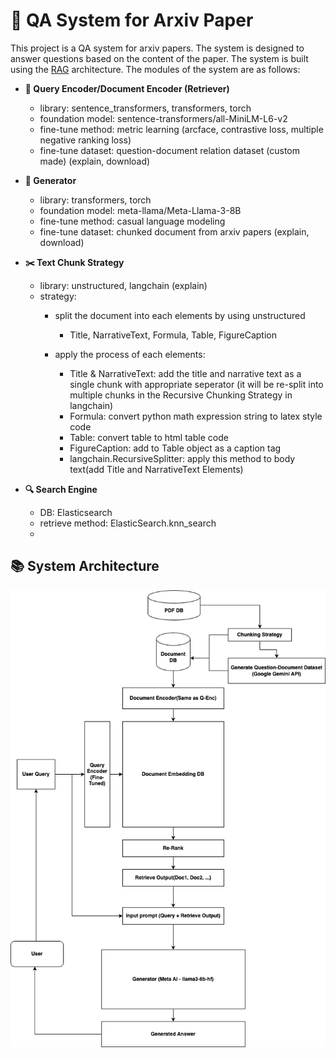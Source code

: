 # 🤔 QA System for Arxiv Paper

This project is a QA system for arxiv papers. The system is designed to answer questions based on the content of the paper. The system is built using the [RAG](https://arxiv.org/abs/2104.08691) architecture. The modules of the system are as follows:

- **🔭 Query Encoder/Document Encoder (Retriever)**
  - library: sentence_transformers, transformers, torch
  - foundation model: sentence-transformers/all-MiniLM-L6-v2
  - fine-tune method: metric learning (arcface, contrastive loss, multiple negative ranking loss)
  - fine-tune dataset: question-document relation dataset (custom made) (explain, download)

- **🧠 Generator**
  - library: transformers, torch
  - foundation model: meta-llama/Meta-Llama-3-8B
  - fine-tune method: casual language modeling
  - fine-tune dataset: chunked document from arxiv papers (explain, download)

- **✂️ Text Chunk Strategy**
  - library: unstructured, langchain (explain)
  - strategy:
    - split the document into each elements by using unstructured
      - Title, NarrativeText, Formula, Table, FigureCaption
    
    - apply the process of each elements:
      - Title & NarrativeText: add the title and narrative text as a single chunk with appropriate seperator (it will be re-split into multiple chunks in the Recursive Chunking Strategy in langchain)
      - Formula: convert python math expression string to latex style code
      - Table: convert table to html table code
      - FigureCaption: add to Table object as a caption tag
      - langchain.RecursiveSplitter: apply this method to body text(add Title and NarrativeText Elements)

- **🔍 Search Engine**
  - DB: Elasticsearch
  - retrieve method: ElasticSearch.knn_search
  - 

## 📚 System Architecture
![Image Description](assets/images/white_rag_pipeline.drawio.png)